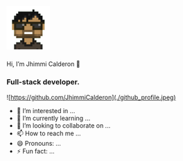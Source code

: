  # <img src="https://github.com/JhimmiCalderon/JhimmiCalderon/blob/main/Jam.png?raw=true" width="100" />
 Hi, I’m Jhimmi Calderon 👋
 ### Full-stack developer.

![https://github.com/JhimmiCalderon](./github_profile.jpeg)


 
- 👀 I’m interested in ...
- 🌱 I’m currently learning ...
- 💞️ I’m looking to collaborate on ...
- 📫 How to reach me ...
- 😄 Pronouns: ...
- ⚡ Fun fact: ...

<!---
JhimmiCalderon/JhimmiCalderon is a ✨ special ✨ repository because its `README.md` (this file) appears on your GitHub profile.
You can click the Preview link to take a look at your changes.
--->
